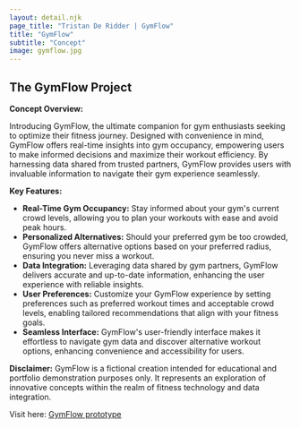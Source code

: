 ```yaml
---
layout: detail.njk
page_title: "Tristan De Ridder | GymFlow"
title: "GymFlow"
subtitle: "Concept"
image: gymflow.jpg
---
```


## The GymFlow Project

**Concept Overview:**

Introducing GymFlow, the ultimate companion for gym enthusiasts seeking to optimize their fitness journey. Designed with convenience in mind, GymFlow offers real-time insights into gym occupancy, empowering users to make informed decisions and maximize their workout efficiency. By harnessing data shared from trusted partners, GymFlow provides users with invaluable information to navigate their gym experience seamlessly.

**Key Features:**
- **Real-Time Gym Occupancy:** Stay informed about your gym's current crowd levels, allowing you to plan your workouts with ease and avoid peak hours.
- **Personalized Alternatives:** Should your preferred gym be too crowded, GymFlow offers alternative options based on your preferred radius, ensuring you never miss a workout.
- **Data Integration:** Leveraging data shared by gym partners, GymFlow delivers accurate and up-to-date information, enhancing the user experience with reliable insights.
- **User Preferences:** Customize your GymFlow experience by setting preferences such as preferred workout times and acceptable crowd levels, enabling tailored recommendations that align with your fitness goals.
- **Seamless Interface:** GymFlow's user-friendly interface makes it effortless to navigate gym data and discover alternative workout options, enhancing convenience and accessibility for users.

**Disclaimer:**
GymFlow is a fictional creation intended for educational and portfolio demonstration purposes only. It represents an exploration of innovative concepts within the realm of fitness technology and data integration.

Visit here: [GymFlow prototype](https://www.figma.com/proto/SAE5rrXxbg4noyoQ3usfp2/TristanDeRidder_GymFlow?page-id=1%3A4&type=design&node-id=7-783&viewport=221%2C669%2C0.17&t=vjeobGtWVFTuI6d9-1&scaling=scale-down&starting-point-node-id=7%3A783&mode=design)
